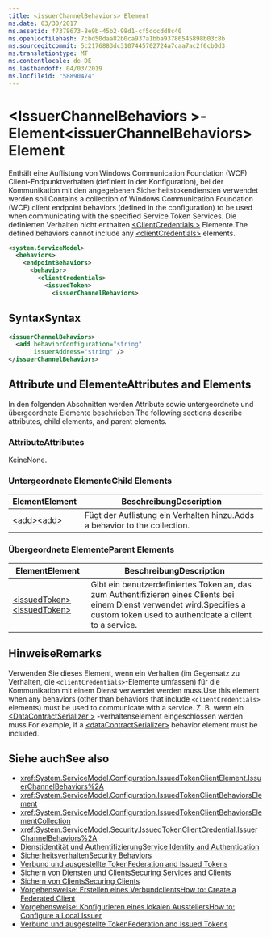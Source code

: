 ```yaml
---
title: <issuerChannelBehaviors> Element
ms.date: 03/30/2017
ms.assetid: f7378673-8e9b-45b2-98d1-cf5dccdd8c40
ms.openlocfilehash: 7cbd50daa82b0ca937a1bba93786545898b03c8b
ms.sourcegitcommit: 5c2176883dc3107445702724a7caa7ac2f6cb0d3
ms.translationtype: MT
ms.contentlocale: de-DE
ms.lasthandoff: 04/03/2019
ms.locfileid: "58890474"
---
```

# <a name="issuerchannelbehaviors-element"></a><span data-ttu-id="da060-102">\<IssuerChannelBehaviors >-Element</span><span class="sxs-lookup"><span data-stu-id="da060-102">\<issuerChannelBehaviors> Element</span></span>

<span data-ttu-id="da060-103">Enthält eine Auflistung von Windows Communication Foundation (WCF) Client-Endpunktverhalten (definiert in der Konfiguration), bei der Kommunikation mit den angegebenen Sicherheitstokendiensten verwendet werden soll.</span><span class="sxs-lookup"><span data-stu-id="da060-103">Contains a collection of Windows Communication Foundation (WCF) client endpoint behaviors (defined in the configuration) to be used when communicating with the specified Service Token Services.</span></span> <span data-ttu-id="da060-104">Die definierten Verhalten nicht enthalten [ \<ClientCredentials >](../../../../../docs/framework/configure-apps/file-schema/wcf/clientcredentials.md) Elemente.</span><span class="sxs-lookup"><span data-stu-id="da060-104">The defined behaviors cannot include any [\<clientCredentials>](../../../../../docs/framework/configure-apps/file-schema/wcf/clientcredentials.md) elements.</span></span>

```xml
<system.ServiceModel>
  <behaviors>
    <endpointBehaviors>
      <behavior>
        <clientCredentials>
          <issuedToken>
            <issuerChannelBehaviors>
```

## <a name="syntax"></a><span data-ttu-id="da060-105">Syntax</span><span class="sxs-lookup"><span data-stu-id="da060-105">Syntax</span></span>

```xml
<issuerChannelBehaviors>
  <add behaviorConfiguration="string"
       issuerAddress="string" />
</issuerChannelBehaviors>
```

## <a name="attributes-and-elements"></a><span data-ttu-id="da060-106">Attribute und Elemente</span><span class="sxs-lookup"><span data-stu-id="da060-106">Attributes and Elements</span></span>

<span data-ttu-id="da060-107">In den folgenden Abschnitten werden Attribute sowie untergeordnete und übergeordnete Elemente beschrieben.</span><span class="sxs-lookup"><span data-stu-id="da060-107">The following sections describe attributes, child elements, and parent elements.</span></span>

### <a name="attributes"></a><span data-ttu-id="da060-108">Attribute</span><span class="sxs-lookup"><span data-stu-id="da060-108">Attributes</span></span>

<span data-ttu-id="da060-109">Keine</span><span class="sxs-lookup"><span data-stu-id="da060-109">None.</span></span>

### <a name="child-elements"></a><span data-ttu-id="da060-110">Untergeordnete Elemente</span><span class="sxs-lookup"><span data-stu-id="da060-110">Child Elements</span></span>

|<span data-ttu-id="da060-111">Element</span><span class="sxs-lookup"><span data-stu-id="da060-111">Element</span></span>|<span data-ttu-id="da060-112">Beschreibung</span><span class="sxs-lookup"><span data-stu-id="da060-112">Description</span></span>|
|-------------|-----------------|
|[<span data-ttu-id="da060-113">\<add></span><span class="sxs-lookup"><span data-stu-id="da060-113">\<add></span></span>](../../../../../docs/framework/configure-apps/file-schema/wcf/add-of-issuerchannelbehaviors.md)|<span data-ttu-id="da060-114">Fügt der Auflistung ein Verhalten hinzu.</span><span class="sxs-lookup"><span data-stu-id="da060-114">Adds a behavior to the collection.</span></span>|

### <a name="parent-elements"></a><span data-ttu-id="da060-115">Übergeordnete Elemente</span><span class="sxs-lookup"><span data-stu-id="da060-115">Parent Elements</span></span>

|<span data-ttu-id="da060-116">Element</span><span class="sxs-lookup"><span data-stu-id="da060-116">Element</span></span>|<span data-ttu-id="da060-117">Beschreibung</span><span class="sxs-lookup"><span data-stu-id="da060-117">Description</span></span>|
|-------------|-----------------|
|[<span data-ttu-id="da060-118">\<issuedToken></span><span class="sxs-lookup"><span data-stu-id="da060-118">\<issuedToken></span></span>](../../../../../docs/framework/configure-apps/file-schema/wcf/issuedtoken.md)|<span data-ttu-id="da060-119">Gibt ein benutzerdefiniertes Token an, das zum Authentifizieren eines Clients bei einem Dienst verwendet wird.</span><span class="sxs-lookup"><span data-stu-id="da060-119">Specifies a custom token used to authenticate a client to a service.</span></span>|

## <a name="remarks"></a><span data-ttu-id="da060-120">Hinweise</span><span class="sxs-lookup"><span data-stu-id="da060-120">Remarks</span></span>

<span data-ttu-id="da060-121">Verwenden Sie dieses Element, wenn ein Verhalten (im Gegensatz zu Verhalten, die `<clientCredentials>`-Elemente umfassen) für die Kommunikation mit einem Dienst verwendet werden muss.</span><span class="sxs-lookup"><span data-stu-id="da060-121">Use this element when any behaviors (other than behaviors that include `<clientCredentials>` elements) must be used to communicate with a service.</span></span> <span data-ttu-id="da060-122">Z. B. wenn ein [ \<DataContractSerializer >](../../../../../docs/framework/configure-apps/file-schema/wcf/datacontractserializer-element.md) -verhaltenselement eingeschlossen werden muss.</span><span class="sxs-lookup"><span data-stu-id="da060-122">For example, if a [\<dataContractSerializer>](../../../../../docs/framework/configure-apps/file-schema/wcf/datacontractserializer-element.md) behavior element must be included.</span></span>

## <a name="see-also"></a><span data-ttu-id="da060-123">Siehe auch</span><span class="sxs-lookup"><span data-stu-id="da060-123">See also</span></span>

- <xref:System.ServiceModel.Configuration.IssuedTokenClientElement.IssuerChannelBehaviors%2A>
- <xref:System.ServiceModel.Configuration.IssuedTokenClientBehaviorsElement>
- <xref:System.ServiceModel.Configuration.IssuedTokenClientBehaviorsElementCollection>
- <xref:System.ServiceModel.Security.IssuedTokenClientCredential.IssuerChannelBehaviors%2A>
- [<span data-ttu-id="da060-124">Dienstidentität und Authentifizierung</span><span class="sxs-lookup"><span data-stu-id="da060-124">Service Identity and Authentication</span></span>](../../../../../docs/framework/wcf/feature-details/service-identity-and-authentication.md)
- [<span data-ttu-id="da060-125">Sicherheitsverhalten</span><span class="sxs-lookup"><span data-stu-id="da060-125">Security Behaviors</span></span>](../../../../../docs/framework/wcf/feature-details/security-behaviors-in-wcf.md)
- [<span data-ttu-id="da060-126">Verbund und ausgestellte Token</span><span class="sxs-lookup"><span data-stu-id="da060-126">Federation and Issued Tokens</span></span>](../../../../../docs/framework/wcf/feature-details/federation-and-issued-tokens.md)
- [<span data-ttu-id="da060-127">Sichern von Diensten und Clients</span><span class="sxs-lookup"><span data-stu-id="da060-127">Securing Services and Clients</span></span>](../../../../../docs/framework/wcf/feature-details/securing-services-and-clients.md)
- [<span data-ttu-id="da060-128">Sichern von Clients</span><span class="sxs-lookup"><span data-stu-id="da060-128">Securing Clients</span></span>](../../../../../docs/framework/wcf/securing-clients.md)
- [<span data-ttu-id="da060-129">Vorgehensweise: Erstellen eines Verbundclients</span><span class="sxs-lookup"><span data-stu-id="da060-129">How to: Create a Federated Client</span></span>](../../../../../docs/framework/wcf/feature-details/how-to-create-a-federated-client.md)
- [<span data-ttu-id="da060-130">Vorgehensweise: Konfigurieren eines lokalen Ausstellers</span><span class="sxs-lookup"><span data-stu-id="da060-130">How to: Configure a Local Issuer</span></span>](../../../../../docs/framework/wcf/feature-details/how-to-configure-a-local-issuer.md)
- [<span data-ttu-id="da060-131">Verbund und ausgestellte Token</span><span class="sxs-lookup"><span data-stu-id="da060-131">Federation and Issued Tokens</span></span>](../../../../../docs/framework/wcf/feature-details/federation-and-issued-tokens.md)
